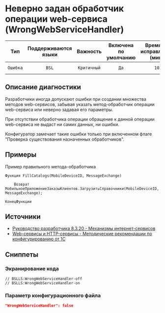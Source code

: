 # Неверно задан обработчик операции web-сервиса (WrongWebServiceHandler)

|   Тип    |    Поддерживаются<br>языки    |  Важность   |    Включена<br>по умолчанию    |    Время на<br>исправление (мин)    |             Теги              |
|:--------:|:-----------------------------:|:-----------:|:------------------------------:|:-----------------------------------:|:-----------------------------:|
| `Ошибка` |             `BSL`             | `Критичный` |              `Да`              |                `10`                 |    `suspicious`<br>`error`    |

<!-- Блоки выше заполняются автоматически, не трогать -->
## Описание диагностики
<!-- Описание диагностики заполняется вручную. Необходимо понятным языком описать смысл и схему работу -->
Разработчики иногда допускают ошибки при создании множества методов web-сервисов, забывая указать метод-обработчик операции web-сервиса или неверно задавая его параметры.

При отсутствии обработчика операции обращение к данной операции web-сервиса не выдаст ни самих данных, ни ошибки.

Конфигуратор замечает такие ошибки только при включенном флаге "Проверка существования назначенных обработчиков".

## Примеры
<!-- В данном разделе приводятся примеры, на которые диагностика срабатывает, а также можно привести пример, как можно исправить ситуацию -->
Пример правильного метода-обработчика
```bsl
Функция FillCatalogs(MobileDeviceID, MessageExchange)
	
	Возврат МобильноеПриложениеЗаказыКлиентов.ЗагрузитьСправочники(MobileDeviceID, MessageExchange);
	
КонецФункции
```

## Источники
<!-- Необходимо указывать ссылки на все источники, из которых почерпнута информация для создания диагностики -->
<!-- Примеры источников

* Источник: [Стандарт: Тексты модулей](https://its.1c.ru/db/v8std#content:456:hdoc)
* Полезная информация: [Отказ от использования модальных окон](https://its.1c.ru/db/metod8dev#content:5272:hdoc)
* Источник: [Cognitive complexity, ver. 1.4](https://www.sonarsource.com/docs/CognitiveComplexity.pdf) -->
* [Руководство разработчика 8.3.20 - Механизмы интернет-сервисов](https://its.1c.ru/db/v8320doc#bookmark:dev:TI000000783)
* [Web-сервисы и HTTP-сервисы - Методические рекомендации по конфигурированию от 1С](https://its.1c.ru/db/metod8dev/browse/13/-1/1989/2565/2567/2590)

## Сниппеты

<!-- Блоки ниже заполняются автоматически, не трогать -->
### Экранирование кода

```bsl
// BSLLS:WrongWebServiceHandler-off
// BSLLS:WrongWebServiceHandler-on
```

### Параметр конфигурационного файла

```json
"WrongWebServiceHandler": false
```
